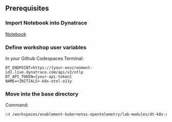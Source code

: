 ## Prerequisites

### Import Notebook into Dynatrace

[Notebook](https://github.com/popecruzdt/dt-k8s-otel-o11y-metrics/blob/code-spaces/dt-k8s-otel-o11y-metrics_dt_notebook.json)

### Define workshop user variables
In your Github Codespaces Terminal:
```
DT_ENDPOINT=https://{your-environment-id}.live.dynatrace.com/api/v2/otlp
DT_API_TOKEN={your-api-token}
NAME=<INITIALS>-k8s-otel-o11y
```

### Move into the base directory
Command:
```sh
cd /workspaces/enablement-kubernetes-opentelemetry/lab-modules/dt-k8s-otel-o11y-metrics
```

